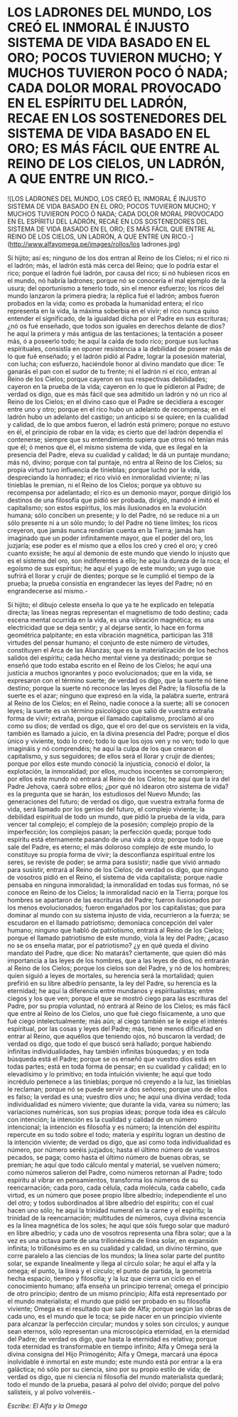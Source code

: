 # LOS LADRONES DEL MUNDO, LOS CREÓ EL INMORAL É INJUSTO SISTEMA DE VIDA BASADO EN EL ORO; POCOS TUVIERON MUCHO; Y MUCHOS TUVIERON POCO Ó NADA; CADA DOLOR MORAL PROVOCADO EN EL ESPÍRITU DEL LADRÓN, RECAE EN LOS SOSTENEDORES DEL SISTEMA DE VIDA BASADO EN EL ORO; ES MÁS FÁCIL QUE ENTRE AL REINO DE LOS CIELOS, UN LADRÓN, A QUE ENTRE UN RICO.-

![LOS LADRONES DEL MUNDO, LOS CREÓ EL INMORAL É INJUSTO SISTEMA DE VIDA BASADO EN EL ORO; POCOS TUVIERON MUCHO; Y MUCHOS TUVIERON POCO Ó NADA; CADA DOLOR MORAL PROVOCADO EN EL ESPÍRITU DEL LADRÓN, RECAE EN LOS SOSTENEDORES DEL SISTEMA DE VIDA BASADO EN EL ORO; ES MÁS FÁCIL QUE ENTRE AL REINO DE LOS CIELOS, UN LADRÓN, A QUE ENTRE UN RICO.-](http://www.alfayomega.pe/images/rollos/los ladrones.jpg)

Sí hijito; así es; ninguno de los dos entran al Reino de los Cielos; ni el rico ni el ladrón; más, el ladrón está más cerca del Reino; que lo podría estar el rico; porque el ladrón fué ladrón, por causa del rico; si nó hubiesen ricos en el mundo, nó habría ladrones; porque nó se conocería el mal ejemplo de la usura; del oportunismo a tenerlo todo, sin el menor esfuerzo; los ricos del mundo lanzaron la primera piedra; la réplica fué el ladrón; ambos fueron probados en la vida; como es probada la humanidad entera; el rico representa en la vida, la máxima soberbia en el vivir; el rico nunca quiso entender el significado, de la igualdad dicha por el Padre en sus escrituras; ¿nó os fué enseñado, que todos son iguales en derechos delante de dios? he aquí la primera y más antigua de las tentaciones; la tentación a poseer más, ó a poseerlo todo; he aquí la caída de todo rico; porque sus luchas espírituales, consistía en oponer resistencia a la debilidad de poseer más de lo que fué enseñado; y el ladrón pidió al Padre, lograr la posesión material, con lucha; con esfuerzo, haciéndole honor al divino mandato que dice: Te ganarás el pan con el sudor de tu frente; ni el ladrón ni el rico, entran al Reino de los Cielos; porque cayeron en sus respectivas debilidades; cayeron en la prueba de la vida; cayeron en lo que le pidieron al Padre; de verdad os digo, que es más fácil que sea admitido un ladrón y nó un rico al Reino de los Cielos; en el divino caso que el Padre se decidiera a escoger entre uno y otro; porque en el rico hubo un adelanto de recompensa; en el ladrón hubo un adelanto del castigo; un anticipo si se quiere; en la cualidad y calidad, de lo que ambos fueron, el ladrón está primero; porque no estuvo en él, el principio de robar en la vida; es cierto que del ladrón dependía el contenerse; siempre que su entendimiento supiera que otros nó tenían más que él; ó menos que él, el mismo sistema de vida, que es ilegal en la presencia del Padre, eleva su cualidad y calidad; le dá un puntaje mundano; más nó, divino; porque con tal puntaje, nó entra al Reino de los Cielos; su propia virtud tuvo influencia de tinieblas; porque luchó por la vida, despreciando la honradez; el rico vivió en inmoralidad viviente; ni las tinieblas le premian, ni el Reino de los Cielos; porque ya obtuvo su recompensa por adelantado; el rico es un demonio mayor, porque dirigió los destinos de una filosofía que pidió ser probada, dirigió, mandó é imitó el capitalismo; son estos espíritus, los más ilusionados en la evolución humana; sólo conciben un presente; y lo del Padre, nó se reduce ni a un sólo presente ni a un sólo mundo; lo del Padre nó tiene límites; los ricos creyeron, que jamás nunca rendirían cuenta en la Tierra; jamás han imaginado que un poder infinitamente mayor, que el poder del oro, los juzjaría; ese poder es el mismo que a ellos los creó y creó el oro; y creó cuanto exsiste; he aquí al demonio de este mundo que viendo lo injusto que es el sistema del oro, son indiferentes a ello; he aquí la dureza de la roca; el egoísmo de sus espíritus; he aquí el yugo de este mundo; un yugo que sufrirá el llorar y crujir de dientes; porque se le cumplió el tiempo de la prueba; la prueba consistía en engrandecer las leyes del Padre; nó en engrandecerse así mismo.-

Sí hijito; el dibujo celeste enseña lo que ya te he explicado en telepatía directa; las líneas negras representan el magnetismo de todo destino; cada escena mental ocurrida en la vida, es una vibración magnética; es una electricidad que se deja sentir; y al dejarse sentir, lo hace en forma geométrica palpitante; en esta vibración magnética, participan las 318 virtudes del pensar humano; el conjunto de este número de virtudes, constituyen el Arca de las Alianzas; que es la materialización de los hechos salidos del espíritu; cada hecho mental viene ya destinado; porque se enseñó que todo estaba escrito en el Reino de los Cielos; he aquí una justicia a muchos ignorantes y poco evolucionados; que en la vida, se expresaron con el término suerte; de verdad os digo, que la suerte nó tiene destino; porque la suerte nó reconoce las leyes del Padre; la filosofía de la suerte es el azar; ninguno que expresó en la vida, la palabra suerte, entrará al Reino de los Cielos; en el Reino, nadie conoce a la suerte; allí se conocen leyes; la suerte es un término psicológico que salió de vuestra extraña forma de vivir; extraña, porque el llamado capitalismo, proclamó al oro como su dios; de verdad os digo, que el oro del que os servísteis en la vida, también es llamado a juicio, en la divina presencia del Padre; porque el dios único y viviente, todo lo creó; todo lo que los ojos ven y no ven; todo lo que imagináis y nó comprendéis; he aquí la culpa de los que crearon el capitalismo, y sus seguidores; de ellos será el llorar y crujir de dientes; porque por ellos este mundo conoció la injusticia, conoció el dolor, la explotación, la inmoralidad; por ellos, muchos inocentes se corrompieron; por ellos este mundo nó entrará al Reino de los Cielos; he aquí que la ira del Padre Jehova, caerá sobre ellos; ¿por qué nó idearon otro sistema de vida? es la pregunta que se harán, los estudiosos del Nuevo Mundo; las generaciones del futuro; de verdad os digo, que vuestra extraña forma de vida, será llamado por los genios del futuro, el complejo viviente; la debilidad espíritual de todo un mundo, que pidió la prueba de la vida, para vencer tal complejo; el complejo de la posesión; complejo propio de la imperfección; los complejos pasan; la perfección queda; porque todo espíritu está eternamente pasando de una vida a otra; porque todo lo que sale del Padre, es eterno; el más doloroso complejo de este mundo, lo constituye su propia forma de vivir; la desconfianza espíritual entre los seres, se reviste de poder; se arma para susistir; nadie que vivió armado para susistir, entrará al Reino de los Cielos; de verdad os digo, que ninguno de vosotros pidió en el Reino, el sistema de vida capitalista; porque nadie pensaba en ninguna inmoralidad; la inmoralidad en todas sus formas, nó se conoce en Reino de los Cielos; la inmoralidad nació en la Tierra; porque los hombres se apartaron de las escrituras del Padre; fueron ilusionados por los menos evolucionados; fueron engañados por los capitalistas; que para dominar al mundo con su sistema injusto de vida, recurrieron a la fuerza; se escudaron en el llamado patriotismo; demoníaca concepción del valer humano; ninguno que habló de patriotismo, entrará al Reino de los Cielos; porque el llamado patriotismo de este mundo, viola la ley del Padre; ¿acaso no se os enseña matar, por el patriotismo? ¿y en qué queda el divino mandato del Padre, que dice: No matarás? ciertamente, que quien dió más importancia a las leyes de los hombres, que a las leyes de dios, nó entrarán al Reino de los Cielos; porque los cielos son del Padre, y nó de los hombres; quien siguió a leyes de mortales, su herencia será la mortalidad; quien prefirió en su libre albedrío pensante, la ley del Padre, su herencia es la eternidad; he aquí la diferencia entre mundanos y espíritualistas; entre ciegos y los que ven; porque el que se mostró ciego para las escrituras del Padre, por su propia voluntad, nó entrará al Reino de los Cielos; es más fácil que entre al Reino de los Cielos, uno que fué ciego físicamente, a uno que fué ciego intelectualmente; más aún; al ciego también se le exige el interés espíritual, por las cosas y leyes del Padre; más, tiene menos dificultad en entrar al Reino, que aquéllos que teniendo ojos, nó buscaron la verdad; de verdad os digo, que todo el que buscó será hallado; porque habiendo infinitas individualidades, hay también infinitas búsquedas; y en toda búsqueda está el Padre; porque se os enseñó que vuestro dios está en todas partes; está en toda forma de pensar; en su cualidad y calidad; en lo elevadísimo y lo primitivo; en toda intuición viviente; he aquí que todo incrédulo pertenece a las tinieblas; porque nó creyendo a la luz, las tinieblas le reclaman; porque nó se puede servir a dos señores; porque uno de ellos es falso; la verdad es una; vuestro dios uno; he aquí una divina verdad; toda individualidad es número viviente; que durante la vida, varea su número; las variaciones numéricas, son sus propias ideas; porque toda idea es cálculo con intención; la intención es la cualidad y calidad de un número intencional; la intención es filosofía y es número; la intención del espíritu repercute en su todo sobre el todo; materia y espíritu logran un destino de la intención viviente; de verdad os digo, que así como toda individualidad es número, por número seréis juzjados; hasta el último número de vuestros pecados, se paga; como hasta el último número de buenas obras, se premian; he aquí que todo cálculo mental y material, se vuelven número; como números salieron del Padre, como números retornan al Padre; todo espíritu al vibrar en pensamientos, transforma los números de su reencarnación; cada poro, cada célula, cada molécula, cada cabello, cada virtud, es un número que posee propio libre albedrío; independiente el uno del otro; y todos subordinados al libre albedrío del espíritu; con el cual hacen uno sólo; he aquí la trinidad numeral en la carne y el espíritu; la trinidad de la reencarnación; multitudes de números, cuya divina escencia es la línea magnética de los soles; he aquí que sóis fuego solar que maduró en libre albedrío; y cada uno de vosotros representa una fibra solar; que a la vez es una octava parte de una trillonésima de línea solar, en expansión infinita; lo trillonésimo es en su cualidad y calidad, un divino término, que corre paralelo a las ciencias de los mundos; la línea solar parte del puntito solar, se expande linealmente y llega al círculo solar; he aquí el alfa y la omega; el punto, la línea y el círculo; el punto de partida, la geometría hecha espacio, tiempo y filosofía; y la luz que cierra un ciclo en el conocimiento humano; alfa enseña un principio terrenal; omega el principio de otro principio; dentro de un mismo principio; Alfa está representado por el mundo materialista; el mundo que pidió ser probado en su filosofía viviente; Omega es el resultado que sale de Alfa; porque según las obras de cada uno, es el mundo que le toca; se pide nacer en un principio viviente para alcanzar la perfección circular; mundos y soles son círculos; y aunque sean eternos, sólo representan una microscópica eternidad, en la eternidad del Padre; de verdad os digo, que hasta la eternidad es relativa; porque toda eternidad es transformable en tiempo infinito; Alfa y Omega será la divina consigna del Hijo Primogénito; Alfa y Omega, marcará una época inolvidable é inmortal en este mundo; este mundo está por entrar a la era galáctica; nó sólo por su ciencia, sino por su propio estilo de vida; de verdad os digo, que ni ciencia ni filosofía del mundo materialista quedará; todo el mundo de la prueba, pasará al polvo del olvido; porque del polvo salísteis, y al polvo volveréis.-

*Escribe: El Alfa y la Omega*

